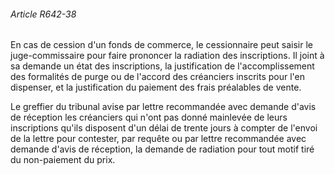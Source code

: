 ###### Article R642-38

En cas de cession d'un fonds de commerce, le cessionnaire peut saisir le juge-commissaire pour faire prononcer la radiation des inscriptions. Il joint à sa demande un état des inscriptions, la justification de l'accomplissement des formalités de purge ou de l'accord des créanciers inscrits pour l'en dispenser, et la justification du paiement des frais préalables de vente.

Le greffier du tribunal avise par lettre recommandée avec demande d'avis de réception les créanciers qui n'ont pas donné mainlevée de leurs inscriptions qu'ils disposent d'un délai de trente jours à compter de l'envoi de la lettre pour contester, par requête ou par lettre recommandée avec demande d'avis de réception, la demande de radiation pour tout motif tiré du non-paiement du prix.

